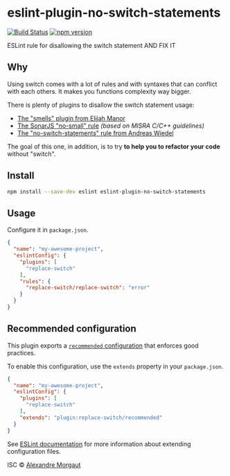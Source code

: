 # eslint-plugin-no-switch-statements

[![Build Status](https://travis-ci.org/AMorgaut/eslint-plugin-replace-switch.svg?branch=master)](https://travis-ci.org/AMorgaut/eslint-plugin-replace-switch)
[![npm version](https://badge.fury.io/js/eslint-plugin-replace-switch.svg)](https://www.npmjs.com/package/eslint-plugin-replace-switch)

ESLint rule for disallowing the switch statement AND FIX IT

## Why

Using switch comes with a lot of rules and with syntaxes that can conflict with each others. It makes you functions complexity way bigger.

There is plenty of plugins to disallow the switch statement usage:
- [The "smells" plugin from Elijah Manor](https://github.com/elijahmanor/eslint-plugin-smells/blob/master/docs/rules/no-switch.md)
- [The SonarJS "no-small" rule](https://github.com/SonarSource/eslint-plugin-sonarjs/blob/master/docs/rules/no-small-switch.md) *(based on MISRA C/C++ guidelines)*
- [The "no-switch-statements" rule from Andreas Wiedel](https://github.com/Kaishiyoku/eslint-plugin-no-switch-statements)

The goal of this one, in addition, is to try **to help you to refactor your code** without "switch".

## Install

```bash
npm install --save-dev eslint eslint-plugin-no-switch-statements
```

## Usage

Configure it in `package.json`.

<!-- EXAMPLE_CONFIGURATION:START -->
```json
{
  "name": "my-awesome-project",
  "eslintConfig": {
    "plugins": [
      "replace-switch"
    ],
    "rules": {
      "replace-switch/replace-switch": "error"
    }
  }
}
```
<!-- EXAMPLE_CONFIGURATION:END -->

## Recommended configuration

This plugin exports a [`recommended` configuration](lib/index.js) that enforces good practices.

To enable this configuration, use the `extends` property in your `package.json`.

```json
{
  "name": "my-awesome-project",
  "eslintConfig": {
    "plugins": [
      "replace-switch"
    ],
    "extends": "plugin:replace-switch/recommended"
  }
}
```

See [ESLint documentation](http://eslint.org/docs/user-guide/configuring#extending-configuration-files) for more information about extending configuration files.

ISC © [Alexandre Morgaut](https://github.com/AMorgaut)
